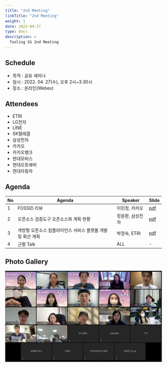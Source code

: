 ```yaml
---
title: "2nd Meeting"
linkTitle: "2nd Meeting"
weight: 1
date: 2022-04-27
type: docs
description: >
  Tooling SG 2nd Meeting
---
```


## Schedule

* 목적 : 공유 세미나
* 일시 : 2022. 04. 27(수), 오후 2시~3:30시
* 장소 : 온라인(Webex)

## Attendees
* ETRI
* LG전자
* LINE
* SK텔레콤
* 삼성전자
* 카카오
* 카카오뱅크
* 현대모비스
* 현대오토에버
* 현대자동차

## Agenda
| No | Agenda           | Speaker | Slide |
|----|-----------------|------|------|
| 1  | FOSSID 리뷰  | 이민정, 카카오 | [pdf](./Session1_kakao.pdf) |
| 2  | 오픈소스 검증도구 오픈소스화 계획 현황 | 정윤환, 삼성전자 | [pdf](./Session2_Samsung_Electronics.pdf) |
| 3  | 개방형 오픈소스 컴플라이언스 서비스 플랫폼 개발 및 확산 계획 | 박정숙, ETRI | [pdf](./Session3_ETRI.pdf) | 
| 4  | 근황 Talk | ALL | - | 

## Photo Gallery

<div ><span class="image fit">
  <img src="220427.png" width="600px">
</span></div>

